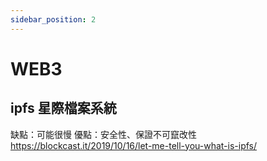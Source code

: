 ```yaml
---
sidebar_position: 2
---
```

# WEB3

## ipfs 星際檔案系統
缺點：可能很慢
優點：安全性、保證不可竄改性
https://blockcast.it/2019/10/16/let-me-tell-you-what-is-ipfs/
